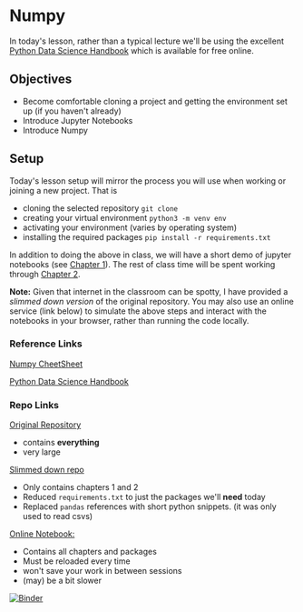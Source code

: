 # Numpy



In today's lesson, rather than a typical lecture we'll be using the excellent [Python Data Science Handbook](https://jakevdp.github.io/PythonDataScienceHandbook/) which is available for free online.



## Objectives

- Become comfortable cloning a project and getting the environment set up (if you haven't already)
- Introduce Jupyter Notebooks
- Introduce Numpy



## Setup

Today's lesson setup will mirror the process you will use when working or joining a new project.  That is

- cloning the selected repository `git clone`
- creating your virtual environment `python3 -m venv env`
- activating your environment (varies by operating system)
- installing the required packages `pip install -r requirements.txt`



In addition to doing the above in class, we will have a short demo of jupyter notebooks (see [Chapter 1](https://jakevdp.github.io/PythonDataScienceHandbook/01.00-ipython-beyond-normal-python.html)).  The rest of class time will be spent working through [Chapter 2](https://jakevdp.github.io/PythonDataScienceHandbook/02.00-introduction-to-numpy.html).



**Note:** Given that internet in the classroom can be spotty, I have provided a *slimmed down version* of the original repository.  You may also use an online service (link below) to simulate the above steps and interact with the notebooks in your browser, rather than running the code locally.



### Reference Links

[Numpy CheetSheet](https://s3.amazonaws.com/assets.datacamp.com/blog_assets/Numpy_Python_Cheat_Sheet.pdf)

[Python Data Science Handbook](https://jakevdp.github.io/PythonDataScienceHandbook/)

### Repo Links

[Original Repository](https://github.com/jakevdp/PythonDataScienceHandbook)

- contains **everything**
- very large

[Slimmed down repo](https://github.com/hassanshamim/PythonDataScienceHandbook)

- Only contains chapters 1 and 2
- Reduced `requirements.txt` to just the packages we'll **need** today
- Replaced `pandas` references with short python snippets.  (it was only used to read csvs)

[Online Notebook:](https://mybinder.org/v2/gh/jakevdp/PythonDataScienceHandbook/master?filepath=notebooks%2F02.00-Introduction-to-NumPy.ipynb)

- Contains all chapters and packages
- Must be reloaded every time
- won't save your work in between sessions
- (may) be a bit slower

[![Binder](https://mybinder.org/badge.svg)](https://mybinder.org/v2/gh/jakevdp/PythonDataScienceHandbook/master?filepath=notebooks%2F02.00-Introduction-to-NumPy.ipynb)
